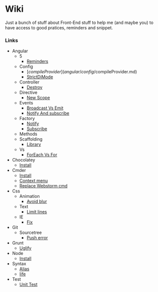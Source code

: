# Wiki

 Just a bunch of stuff about Front-End stuff to help me (and maybe you) to have access to good pratices, reminders and snippet.

### Links

- Angular
   - 5
      - [Reminders](angular/5/reminders.md)
   - Config
      - [$compileProvider](angular/config/$compileProvider.md)
      - [StrictDiMode](angular/config/strictDiMode.md)
   - Controller
      - [Destroy](angular/controller/destroy.md)
   - Directive
      - [New Scope](angular/directive/newScope.md)
   - Events
      - [Broadcast Vs Emit](angular/events/broadcastVsEmit.md)
      - [Notify And subscribe](angular/events/notifyAndSubscribe.md)
   - Factory
      - [Notify](angular/factory/notify.md)
      - [Subscribe](angular/factory/subscribe.md)
   - Methods
   - Scaffolding
      - [Library](angular/scaffolding/library.md)
   - Vs
      - [ForEach Vs For](angular/vs/forEachVsFor.md)
- Chocolatey
   - [Install](chocolatey/install.md)
- Cmder
   - [Install](cmder/install.md)
   - [Context menu](cmder/context-menu.md)
   - [Replace Webstorm cmd](cmder/replace-webstorm-cmd.md)
- Css
   - Animation
      - [Avoid blur](css/animation/avoidBlur.md)
   - Text
      - [Limit lines](css/text/limitLines.md)
   - IE
      - [Fix](css/ie/fix.md)
- Git
   - Sourcetree
      - [Push error](git/sourcetree/push-error.md)
- Grunt
   - [Uglify](grunt/uglify.md)
- Node
   - [Install](node/install.md)
- Syntax
   - [Alias](syntax/alias.md)
   - [Iife](syntax/iife.md)
- Test
   - [Unit Test](test/unit-test.md)

